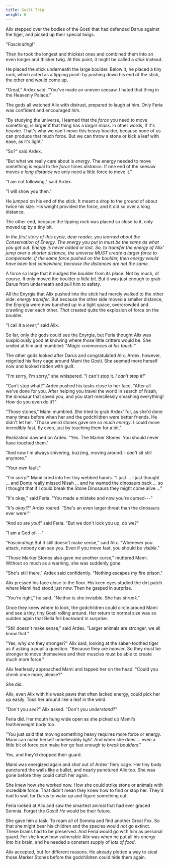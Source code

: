 ```yaml
---
title: Guilt Trip
weight: 6
---
```

Alix stepped over the bodies of the Gosti that had defended Darus against the tiger, and picked up their special twigs.

"_Fascinating_!" 

Then he took the longest and thickest ones and combined them into an even longer and thicker twig. At this point, it might be called a _stick_ instead.

He placed the stick underneath the large boulder. Below it, he placed a tiny rock, which acted as a tipping point: by pushing down his end of the stick, the other end would come up.

"Great," Ardex said. "You've made an uneven seesaw. I hated that thing in the Heavenly Palace."

The gods all watched Alix with distrust, prepared to laugh at him. Only Feria was confident and encouraged him.

"By studying the universe, I learned that the _force_ you need to move something, is larger if that thing has a _larger mass_. In other words, if it's heavier. That's why we can't move this heavy boulder, because none of us can produce that much force. But we can throw a stone or kick a leaf with ease, as it's light."

"So?" said Ardex.

"But what we really care about is _energy_. The energy needed to move something is equal to the _force_ times _distance_. If one end of the seesaw moves _a long distance_ we only need a little force to move it."

"I am not following," said Ardex.

"I will show you then."

He _jumped_ on his end of the stick. It meant a drop to the ground of about twice his size. His weight provided the force, and it did so over a long distance.

The other end, because the tipping rock was placed so close to it, only moved up by a tiny bit. 

_In the first story of this cycle, dear reader, you learned about the Conservation of Energy. The energy you put in must be the same as what you get out. Energy is never added or lost. So, to transfer the energy of Alix' jump over a shorter distance, the universe MUST create a larger force to compensate. If the same force pushed on the boulder, then energy would have been lost somewhere, because the distances are not the same._

A force so large that it nudged the boulder from its place. Not by much, of course. It only moved the boulder _a little bit_. But it was just enough to grab Darus from underneath and pull him to safety.

All the Enyrgia that Alix pushed into the stick had merely walked to the other side: _energy transfer_. But because the other side moved a smaller distance, the Enyrgia were now bunched up in a tight space, overcrowded and crawling over each other. _That_ created quite the explosion of force on the boulder.

"I call it a _lever_," said Alix. 

So far, only the gods could see the Enyrgia, but Feria thought Alix was suspiciously good at knowing where those little critters would be. She smiled at him and mumbled: "_Magic commences at his touch._"

The other gods looked after Darus and congratulated Alix. Ardex, however, reignited his fiery cage around Mami the Gosti. She seemed more herself now and looked ridden with guilt.

"I'm sorry, I'm sorry," she whispered. "I can't stop it. _I can't stop it!_"

"Can't stop what?" Ardex pushed his tusks close to her face. "After all we've done for you. After helping you travel the world in search of Nisah, the dinosaur that saved you, and you start mercilessly smashing everything! _How_ do you even do it?"

"Those stones," Mami mumbled. She tried to grab Ardex' fur, as she'd done many times before when her and the godchildren were better friends. He didn't let her. "Those weird stones gave me _so much energy_. I could move incredibly fast, fly even, just by touching them for a bit."

Realization dawned on Ardex. "Yes. The Marker Stones. You should never have touched them."

"And now I'm always shivering, buzzing, moving around. I _can't_ sit still anymore."

"Your own fault."

"_I'm sorry!_" Mami cried into her tiny webbed hands. "I just ... I just thought ... and Donte really missed Nisah ... and he wanted the dinosaurs back ... so I thought that if I could break the Stone Dinosaurs they might come alive ..."

"It's okay," said Feria. "You made a mistake and now you're cursed---"

"_It's okay_!?" Ardex roared. "She's an even larger threat than the dinosaurs ever were!"

"And so are _you_!" said Feria. "But we don't lock you up, do we?"

"I am a God of---"

"_Fascinating!_ But it still doesn't make sense," said Alix. "Whenever you attack, nobody can see you. Even if you move fast, you should be _visible_."

"Those Marker Stones also gave me another curse," muttered Mami. Without so much as a warning, she was suddenly gone.

"She's still there," Ardex said confidently. "Nothing escapes my fire prison."

Alix pressed his face close to the floor. His keen eyes studied the dirt patch where Mami had stood just now. Then he gasped in surprise.

"You're right," he said. "Neither is she invisible. She has _shrunk_."

Once they knew where to look, the godchildren could circle around Mami and see a tiny, tiny Gosti rolling around. Her return to normal size was so sudden again that Bella fell backward in surprise.

"Still doesn't make sense," said Ardex. "Larger animals are stronger, we all know that."

"Yes, why _are_ they stronger?" Alix said, looking at the saber-toothed tiger as if asking a pupil a question. "Because they are _heavier_. So they must be stronger to move themselves and their muscles must be able to create much more force."

Alix fearlessly approached Mami and tapped her on the head. "Could you shrink once more, please?"

She did.

Alix, even Alix with his weak paws that often lacked energy, could pick her up easily. Toss her around like a leaf in the wind.

"Don't you _see_?" Alix asked. "Don't you _understand_?"

Feria did. Her mouth hung wide open as she picked up Mami's featherweight body too. 

"You just said that moving something heavy requires more force or energy. Mami can make herself unbelievably _light_. And when she does ... even a little bit of force can make her go fast enough to _break boulders_."

Yes, and they'd dropped their guard.

Mami was energized again and _shot_ out of Ardex' fiery cage. Her tiny body punctured the walls like a bullet, and nearly punctured Alix too. She was gone before they could catch her again.

She knew how she worked now. How she could strike stone or animals with incredible force. That didn't mean they knew how to find or stop her. They'd had to wait for Darus to wake up and figure something out.

Feria looked at Alix and saw the smartest animal that had ever graced Somnia. Forget the Gosti! _He_ would be their future.

She gave him a task. To roam all of Somnia and find another Great Fox. So that she might bear his children and the species would _not_ go extinct. These brains had to be preserved. And Feria would go with him as personal guard. For she knew how vulnerable Alix was when he put all his energy into his brain, and he needed a constant supply of _lots of food_.

Alix accepted, but for different reasons. He already plotted a way to steal those Marker Stones before the godchildren could hide them again.